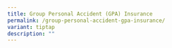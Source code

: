 ```yaml
---
title: Group Personal Accident (GPA) Insurance
permalink: /group-personal-accident-gpa-insurance/
variant: tiptap
description: ""
---
```

<p></p>
